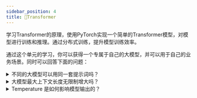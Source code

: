 ```yaml
---
sidebar_position: 4
title: 🚧Transformer
---
```


学习Transformer的原理，使用PyTorch实现一个简单的Transformer模型，对模型进行训练和推理。通过分布式训练，提升模型训练效率。

通过这个单元的学习，你可以获得一个专属于自己的大模型，并可以用于自己的业务场景。同时可以回答下面的问题：

<details>
<summary>
不同的大模型可以用同一套提示词吗？
</summary>
使用了相同的语料、token分词算法。那么大模型的tokenizer是相似的。通常来说，同个公司的大模型，语料与算法是相似的。因此相似的提示词可以生效。

如果语料差距较大、token分词算法不同，那么提示词可能无法生效。

常见的分词算法例如：Byte-Pair Encoding (BPE)

原理：通过合并最频繁的字符对来构建词汇表，适合处理罕见词和新词。
</details>


<details>
<summary>
大模型最大上下文长度无限制增大吗？
</summary>

增大模型的最大长度会带来以下几个问题：
- Transformer模型的设计中，输入序列的长度通常在模型的构建时就被固定。这是因为模型的自注意力机制需要为每个输入token计算与其他所有token的关系，计算复杂度与输入长度的平方成正比。因此，固定的输入长度可以简化计算和内存管理。

- Transformer使用位置编码（Positional Encoding）来 为输入序列中的每个token提供位置信息。位置编码的维度通常与模型的隐藏层维度相同，而位置编码的数量通常是根据预设的最大输入长度来定义的。如果输入长度超过了这个预设值，模型将无法正确处理超出部分的token。

- 在训练过程中，模型通常会使用固定长度的输入序列。如果训练数据中的序列长度超过了模型的最大输入长度，通常会进行截断或填充（padding），这可能导致信息丢失或计算效率低下。
</details>



<details>
<summary>
Temperature 是如何影响模型输出的？
</summary>

Temperature 是一个控制模型输出随机性的超参数。它会影响模型在选择下一个token时的概率分布。公式为：

$$
Attention(Q, K, V) = softmax(QK^T / \sqrt{d_k}) * V
$$
- 当 Temperature 较高时，模型会倾向于选择概率较高的token，输出结果更确定。适合生成高质量、一致性强的文本。例如数学。
- 当 Temperature 较低时，模型会倾向于选择概率较低的token，输出结果更随机。适合生成多样性、创造性强的文本。

理论上，Temperature 的取值范围不限，但是实际使用中，通常取值在0-2之间，过高的 Temperature 会导致模型输出不准确。

如果你想生成一个童话的故事，且你可以设置了一个的 Temperature 为0，那么模型会倾向于生成传统的王子和公主的故事。因为语料中，王子和公主的故事是最多的。如果你想生成一个多样化的故事，你可以设置一个较高的 Temperature，例如1.5。但是这可能会导致故事的逻辑性不强，或者出现不符合逻辑的情节。

</details>



<DocCardList />